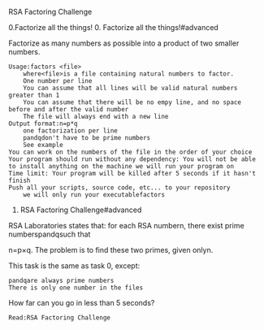 RSA Factoring Challenge

0.Factorize all the things!
0. Factorize all the things!#advanced

Factorize as many numbers as possible into a product of two smaller numbers.

    Usage:factors <file>
        where<file>is a file containing natural numbers to factor.
        One number per line
        You can assume that all lines will be valid natural numbers greater than 1
        You can assume that there will be no empy line, and no space before and after the valid number
        The file will always end with a new line
    Output format:n=p*q
        one factorization per line
        pandqdon't have to be prime numbers
        See example
    You can work on the numbers of the file in the order of your choice
    Your program should run without any dependency: You will not be able to install anything on the machine we will run your program on
    Time limit: Your program will be killed after 5 seconds if it hasn't finish
    Push all your scripts, source code, etc... to your repository
        we will only run your executablefactors

1. RSA Factoring Challenge#advanced

RSA Laboratories states that: for each RSA numbern, there exist prime numberspandqsuch that

n=p×q. The problem is to find these two primes, given onlyn.

This task is the same as task 0, except:

    pandqare always prime numbers
    There is only one number in the files

How far can you go in less than 5 seconds?

    Read:RSA Factoring Challenge

